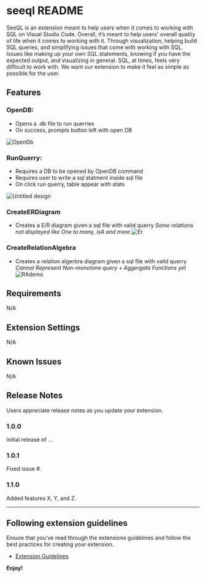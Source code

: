 # seeql README

SeeQL is an extension meant to help users when it comes to working with SQL on Visual Studio Code. Overall, it’s meant to help users' overall quality of life when it comes to working with it. Through visualization, helping build SQL queries, and simplifying issues that come with working with SQL. Issues like making up your own SQL statements, knowing if you have the expected output, and visualizing in general. SQL, at times, feels very difficult to work with. We want our extension to make it feel as simple as possible for the user.

## Features
### OpenDB:
- Opens a .db file to run querries
- On success, prompts button left with open DB
  
![OpenDb](https://github.com/user-attachments/assets/d2f46ef4-ebaf-448b-a850-346abb6017bd)

### RunQuerry:
- Requires a DB to be opened by OpenDB command
- Requires user to write a sql statment inside sql file
- On click run querry, table appear with stats
  
![Untitled design](https://github.com/user-attachments/assets/101095d3-358a-4217-9bb0-637da8ddb78f)

### CreateERDiagram
- Creates a E/R diagram given a sql file with valid querry
*Some relations not displayed like One to many, isA and more* 
![Er](https://github.com/user-attachments/assets/2d6bdae5-aef5-4c68-a659-32790cfab2ff)

### CreateRelationAlgebra
- Creates a relation algerbra diagram given a sql file with valid querry
  *Cannot Represent Non-monotone query + Aggergate Functions yet*
  ![RAdemo](https://github.com/user-attachments/assets/15590a33-5a54-40d3-88a6-8263a9ae510b)

## Requirements

N/A

## Extension Settings

N/A

## Known Issues

N/A

## Release Notes

Users appreciate release notes as you update your extension.

### 1.0.0

Initial release of ...

### 1.0.1

Fixed issue #.

### 1.1.0

Added features X, Y, and Z.

---

## Following extension guidelines

Ensure that you've read through the extensions guidelines and follow the best practices for creating your extension.

* [Extension Guidelines](https://code.visualstudio.com/api/references/extension-guidelines)

**Enjoy!**
